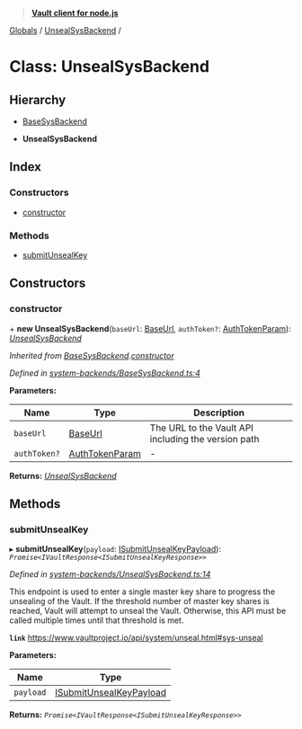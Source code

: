 > **[Vault client for node.js](../README.md)**

[Globals](../globals.md) / [UnsealSysBackend](unsealsysbackend.md) /

# Class: UnsealSysBackend

## Hierarchy

  * [BaseSysBackend](basesysbackend.md)

  * **UnsealSysBackend**

## Index

### Constructors

* [constructor](unsealsysbackend.md#constructor)

### Methods

* [submitUnsealKey](unsealsysbackend.md#submitunsealkey)

## Constructors

###  constructor

\+ **new UnsealSysBackend**(`baseUrl`: [BaseUrl](../globals.md#baseurl), `authToken?`: [AuthTokenParam](../globals.md#authtokenparam)): *[UnsealSysBackend](unsealsysbackend.md)*

*Inherited from [BaseSysBackend](basesysbackend.md).[constructor](basesysbackend.md#constructor)*

*Defined in [system-backends/BaseSysBackend.ts:4](https://github.com/theogravity/vault-tacular/blob/68ec17c/src/system-backends/BaseSysBackend.ts#L4)*

**Parameters:**

Name | Type | Description |
------ | ------ | ------ |
`baseUrl` | [BaseUrl](../globals.md#baseurl) | The URL to the Vault API including the version path |
`authToken?` | [AuthTokenParam](../globals.md#authtokenparam) | - |

**Returns:** *[UnsealSysBackend](unsealsysbackend.md)*

## Methods

###  submitUnsealKey

▸ **submitUnsealKey**(`payload`: [ISubmitUnsealKeyPayload](../interfaces/iunsealsysbackend.isubmitunsealkeypayload.md)): *`Promise<IVaultResponse<ISubmitUnsealKeyResponse>>`*

*Defined in [system-backends/UnsealSysBackend.ts:14](https://github.com/theogravity/vault-tacular/blob/68ec17c/src/system-backends/UnsealSysBackend.ts#L14)*

This endpoint is used to enter a single master key share to progress the unsealing of the
Vault. If the threshold number of master key shares is reached, Vault will attempt to unseal
the Vault. Otherwise, this API must be called multiple times until that threshold is met.

**`link`** https://www.vaultproject.io/api/system/unseal.html#sys-unseal

**Parameters:**

Name | Type |
------ | ------ |
`payload` | [ISubmitUnsealKeyPayload](../interfaces/iunsealsysbackend.isubmitunsealkeypayload.md) |

**Returns:** *`Promise<IVaultResponse<ISubmitUnsealKeyResponse>>`*